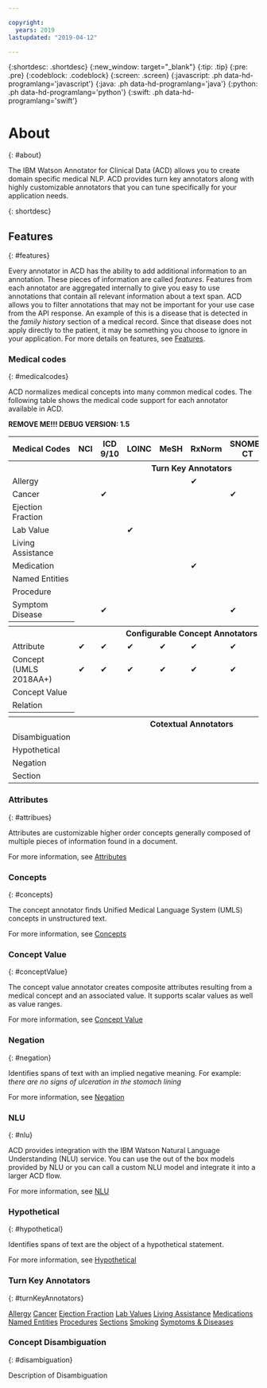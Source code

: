 ```yaml
---

copyright:
  years: 2019
lastupdated: "2019-04-12"

---
```


{:shortdesc: .shortdesc}
{:new_window: target="_blank"}
{:tip: .tip}
{:pre: .pre}
{:codeblock: .codeblock}
{:screen: .screen}
{:javascript: .ph data-hd-programlang='javascript'}
{:java: .ph data-hd-programlang='java'}
{:python: .ph data-hd-programlang='python'}
{:swift: .ph data-hd-programlang='swift'}

# About
{: #about}

The IBM Watson Annotator for Clinical Data (ACD) allows you to create domain specific medical NLP.  ACD provides turn key annotators along with highly customizable annotators that you can tune specifically for your application needs.  


{: shortdesc}

## Features
{: #features}

Every annotator in ACD has the ability to add additional information to an annotation.  These pieces of information are called _features_.  Features from each annotator are aggregated internally to give you easy to use annotations that contain all relevant information about a text span.  ACD allows you to filter annotations that may not be important for your use case from the API response.  An example of this is a disease that is detected in the _family history_ section of a medical record.  Since that disease does not apply directly to the patient, it may be something you choose to ignore in your application.  For more details on features, see [Features](wh-acd?topic=wh-acd-features#features).


### Medical codes
{: #medicalcodes}

ACD normalizes medical concepts into many common medical codes.  The following table shows the medical code support for each annotator available in ACD.

**REMOVE ME!!! DEBUG VERSION: 1.5**

<table>
  <tr>
    <th style="width:100%; min-width:0 !important">Medical Codes</th>
    <th style="width:1%; min-width:0 !important">NCI</th>
    <th style="width:1%; min-width:0 !important">ICD 9/10</th>
    <th style="width:1%; min-width:0 !important">LOINC</th>
    <th style="width:1%; min-width:0 !important">MeSH</th>
    <th style="width:1%; min-width:0 !important">RxNorm</th>
    <th style="width:1%; min-width:0 !important">SNOMED CT</th>
    <th style="width:1%; min-width:0 !important">CPT</th>
    <th style="width:1%; min-width:0 !important">CCS</th>
    <th style="width:1%; min-width:0 !important">HCC</th>
    <th style="width:1%; min-width:0 !important">UMLS CUI</th>
  </tr>

  <tr>
    <th colspan="11" width="1%"><b>Turn Key Annotators</b></th>
  </tr>
  <tr><td>Allergy</td> <td></td> <td></td> <td></td> <td></td> <td>&#10004;</td> <td></td> <td></td> <td></td> <td></td> <td></td>   </tr>
  <tr><td>Cancer</td> <td></td> <td>&#10004;</td> <td></td> <td></td> <td></td> <td>&#10004;</td> <td></td> <td>&#10004;</td> <td>&#10004;</td> <td>&#10004;</td>   </tr>
  <tr><td>Ejection Fraction</td> <td></td> <td></td> <td></td> <td></td> <td></td> <td></td> <td></td> <td></td> <td></td> <td></td>   </tr>
  <tr><td>Lab Value</td> <td></td> <td></td> <td>&#10004;</td> <td></td> <td></td> <td></td> <td></td> <td></td> <td></td> <td></td>   </tr>
  <tr><td>Living Assistance</td> <td></td> <td></td> <td></td> <td></td> <td></td> <td></td> <td></td> <td></td> <td></td> <td></td>   </tr>
  <tr><td>Medication</td> <td></td> <td></td> <td></td> <td></td> <td>&#10004;</td> <td></td> <td></td> <td></td> <td></td> <td></td>   </tr>
  <tr><td>Named Entities</td> <td></td> <td></td> <td></td> <td></td> <td></td> <td></td> <td></td> <td></td> <td></td> <td></td>   </tr>
  <tr><td>Procedure</td> <td></td> <td></td> <td></td> <td></td> <td></td> <td></td> <td>&#10004;</td> <td></td> <td></td> <td>&#10004;</td>   </tr>
  <tr><td>Symptom Disease</td> <td></td> <td>&#10004;</td> <td></td> <td></td> <td></td> <td>&#10004;</td> <td></td> <td>&#10004;</td> <td>&#10004;</td> <td>&#10004;</td>   </tr>

  <tr><th></th></tr>
  <tr>
    <th colspan="11"><b>Configurable Concept Annotators</b></th>
  </tr>
  <tr><td>Attribute</td> <td>&#10004;</td> <td>&#10004;</td> <td>&#10004;</td> <td>&#10004;</td> <td>&#10004;</td> <td>&#10004;</td> <td>&#10004;</td> <td>&#10004;</td> <td>&#10004;</td> <td>&#10004;</td>   </tr>
  <tr><td>Concept (UMLS 2018AA+)</td> <td>&#10004;</td> <td>&#10004;</td> <td>&#10004;</td> <td>&#10004;</td> <td>&#10004;</td> <td>&#10004;</td> <td>&#10004;</td> <td></td> <td></td> <td>&#10004;</td>   </tr>
  <tr><td>Concept Value</td> <td></td> <td></td> <td></td> <td></td> <td></td> <td></td> <td></td> <td></td> <td></td>  <td>&#10004;</td></tr>
  <tr><td>Relation</td> <td></td> <td></td> <td></td> <td></td> <td></td> <td></td> <td></td> <td></td> <td></td>  <td></td></tr>

  <tr><th></th></tr>
  <tr>
    <th colspan="11"><b>Cotextual Annotators</b></th>
  </tr>
  <tr><td>Disambiguation</td> <td></td> <td></td> <td></td> <td></td> <td></td> <td></td> <td></td> <td></td> <td></td>  <td></td></tr>
  <tr><td>Hypothetical</td> <td></td> <td></td> <td></td> <td></td> <td></td> <td></td> <td></td> <td></td> <td></td>  <td></td></tr>
  <tr><td>Negation</td> <td></td> <td></td> <td></td> <td></td> <td></td> <td></td> <td></td> <td></td> <td></td>  <td></td></tr>
  <tr><td>Section</td> <td></td> <td></td> <td></td> <td></td> <td></td> <td></td> <td></td> <td></td> <td></td>  <td></td></tr>

</table>

### Attributes
{: #attribues}

Attributes are customizable higher order concepts generally composed of multiple pieces of information found in a document.

For more information, see [Attributes](wh-acd?topic=whc-acd-attribute_detection#attribute_detection)

### Concepts
{: #concepts}

The concept annotator finds Unified Medical Language System (UMLS) concepts in unstructured text.

For more information, see [Concepts](wh-acd?topic=wh-acd-concept_detection#concept_detection)

### Concept Value
{: #conceptValue}

The concept value annotator creates composite attributes resulting from a medical concept and an associated value.  It supports scalar values as well as value ranges.

For more information, see [Concept Value](wh-acd?topic=wh-acd-concept_value#concept_value)


### Negation
{: #negation}

Identifies spans of text with an implied negative meaning.  For example: _there are no signs of ulceration in the stomach lining_

For more information, see [Negation](wh-acd?topic=wh-acd-negation#negation)

### NLU
{: #nlu}

ACD provides integration with the IBM Watson Natural Language Understanding (NLU) service.  You can use the out of the box models provided by NLU or you can call a custom NLU model and integrate it into a larger ACD flow.

For more information, see [NLU](wh-acd?whtopic=wh-acd-nlu#nlu)

### Hypothetical
{: #hypothetical}

Identifies spans of text are the object of a hypothetical statement.

For more information, see [Hypothetical](wh-acd?topic=wh-acd-hypothetical#hypothetical)

### Turn Key Annotators
{: #turnKeyAnnotators}

[Allergy](wh-acd?topic=wh-acd-allergy#allergy)
[Cancer](wh-acd?topic=wh-acd-cancer#cancer)
[Ejection Fraction](wh-acd?topic=wh-acd-ejection_fraction#ejection_fraction)
[Lab Values](wh-acd?topic=wh-acd-lab_values#lab_values)
[Living Assistance](wh-acd?topic=wh-acd-living_assistance#living_assistance)
[Medications](wh-acd?topic=wh-acd-medications#medications)
[Named Entities](wh-acd?topic=wh-acd-named_entities#named_entities)
[Procedures](wh-acd?topic=wh-acd-procedures#procedures)
[Sections](wh-acd?topic=wh-acd-sections#sections)
[Smoking](wh-acd?topic=wh-acd-smoking#smoking)
[Symptoms & Diseases](wh-acd?topic=wh-acd-symptom_disease#symptom_disease)

### Concept Disambiguation
{: #disambiguation}

Description of Disambiguation
